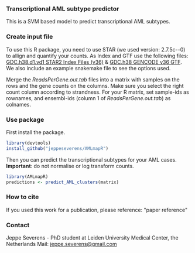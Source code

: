 ### Transcriptional AML subtype predictor
This is a SVM based model to predict transcriptional AML subtypes.

### Create input file
To use this R package, you need to use STAR (we used version: 2.7.5c--0) to allign and quantify your counts. As Index and GTF use the following files: [GDC.h38.d1.vd1 STAR2 Index Files (v36)](https://api.gdc.cancer.gov/data/c0008693-0583-4eac-bd5c-583070763893) & [GDC.h38 GENCODE v36 GTF](https://api.gdc.cancer.gov/data/be002a2c-3b27-43f3-9e0f-fd47db92a6b5). We also include an example snakemake file to see the options used.

Merge the _ReadsPerGene.out.tab_ files into a matrix with samples on the rows and the gene counts on the columns. Make sure you select the right count column according to strandness. For your R matrix, set sample-ids as rownames, and ensembl-ids (column 1 of _ReadsPerGene.out.tab_) as colnames.
### Use package
First install the package.
```R
library(devtools)
install_github("jeppeseverens/AMLmapR")
```

Then you can predict the transcriptional subtypes for your AML cases. __Important__: do not normalise or log transform counts. 
```R
library(AMLmapR)
predictions <- predict_AML_clusters(matrix)
```
### How to cite
If you used this work for a publication, please reference: "paper reference" 

### Contact
Jeppe Severens - PhD student at Leiden University Medical Center, the Netherlands
Mail: jeppe.severens@gmail.com
